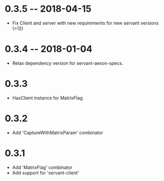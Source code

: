 # 0.3.5 -- 2018-04-15
- Fix Client and server with new requirements for new servant versions (>12)
# 0.3.4 -- 2018-01-04

- Relax dependency version for servant-aeson-specs.

# 0.3.3

- HasClient instance for MatrixFlag.

# 0.3.2

- Add 'CaptureWithMatrixParam' combinator

# 0.3.1

- Add 'MatrixFlag' combinator
- Add support for 'servant-client'
